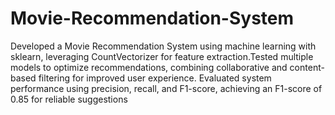 # Movie-Recommendation-System
 Developed a Movie Recommendation System using machine learning with sklearn, leveraging
 CountVectorizer for feature extraction.Tested multiple models to optimize recommendations, combining collaborative and content-based filtering for improved user experience. Evaluated system performance using precision, recall, and F1-score, achieving an F1-score of 0.85 for reliable suggestions
